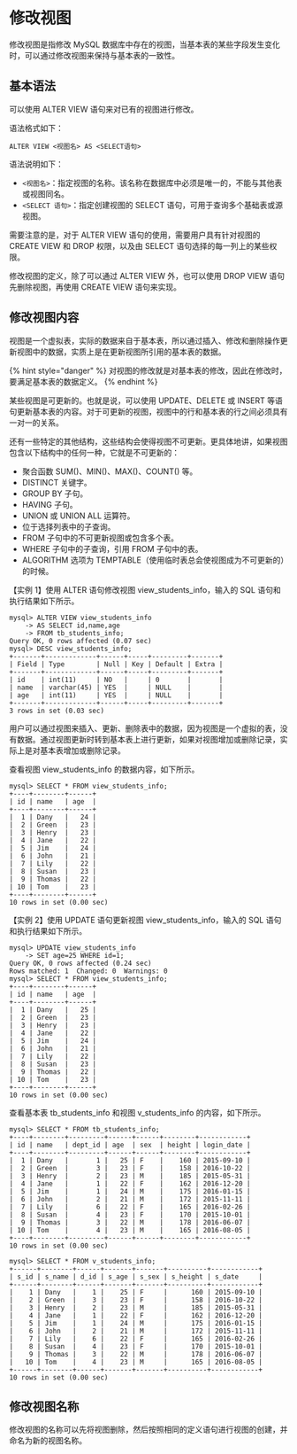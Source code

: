 # 修改视图

修改视图是指修改 MySQL 数据库中存在的视图，当基本表的某些字段发生变化时，可以通过修改视图来保持与基本表的一致性。

##  基本语法

 可以使用 ALTER VIEW 语句来对已有的视图进行修改。

 语法格式如下：

```text
ALTER VIEW <视图名> AS <SELECT语句>
```

 语法说明如下：

*  `<视图名>`：指定视图的名称。该名称在数据库中必须是唯一的，不能与其他表或视图同名。
*  `<SELECT 语句>`：指定创建视图的 SELECT 语句，可用于查询多个基础表或源视图。

 需要注意的是，对于 ALTER VIEW 语句的使用，需要用户具有针对视图的 CREATE VIEW 和 DROP 权限，以及由 SELECT 语句选择的每一列上的某些权限。

 修改视图的定义，除了可以通过 ALTER VIEW 外，也可以使用 DROP VIEW 语句先删除视图，再使用 CREATE VIEW 语句来实现。

##  修改视图内容

 视图是一个虚拟表，实际的数据来自于基本表，所以通过插入、修改和删除操作更新视图中的数据，实质上是在更新视图所引用的基本表的数据。

{% hint style="danger" %}
对视图的修改就是对基本表的修改，因此在修改时，要满足基本表的数据定义。
{% endhint %}

 某些视图是可更新的。也就是说，可以使用 UPDATE、DELETE 或 INSERT 等语句更新基本表的内容。对于可更新的视图，视图中的行和基本表的行之间必须具有一对一的关系。

 还有一些特定的其他结构，这些结构会使得视图不可更新。更具体地讲，如果视图包含以下结构中的任何一种，它就是不可更新的：

*  聚合函数 SUM\(\)、MIN\(\)、MAX\(\)、COUNT\(\) 等。
*  DISTINCT 关键字。
*  GROUP BY 子句。
*  HAVING 子句。
*  UNION 或 UNION ALL 运算符。
*  位于选择列表中的子查询。
*  FROM 子句中的不可更新视图或包含多个表。
*  WHERE 子句中的子查询，引用 FROM 子句中的表。
*  ALGORITHM 选项为 TEMPTABLE（使用临时表总会使视图成为不可更新的）的时候。

 【实例 1】使用 ALTER 语句修改视图 view\_students\_info，输入的 SQL 语句和执行结果如下所示。

```text
mysql> ALTER VIEW view_students_info
    -> AS SELECT id,name,age
    -> FROM tb_students_info;
Query OK, 0 rows affected (0.07 sec)
mysql> DESC view_students_info;
+-------+-------------+------+-----+---------+-------+
| Field | Type        | Null | Key | Default | Extra |
+-------+-------------+------+-----+---------+-------+
| id    | int(11)     | NO   |     | 0       |       |
| name  | varchar(45) | YES  |     | NULL    |       |
| age   | int(11)     | YES  |     | NULL    |       |
+-------+-------------+------+-----+---------+-------+
3 rows in set (0.03 sec)
```

 用户可以通过视图来插入、更新、删除表中的数据，因为视图是一个虚拟的表，没有数据。通过视图更新时转到基本表上进行更新，如果对视图增加或删除记录，实际上是对基本表增加或删除记录。

 查看视图 view\_students\_info 的数据内容，如下所示。

```text
mysql> SELECT * FROM view_students_info;
+----+--------+------+
| id | name   | age  |
+----+--------+------+
|  1 | Dany   |   24 |
|  2 | Green  |   23 |
|  3 | Henry  |   23 |
|  4 | Jane   |   22 |
|  5 | Jim    |   24 |
|  6 | John   |   21 |
|  7 | Lily   |   22 |
|  8 | Susan  |   23 |
|  9 | Thomas |   22 |
| 10 | Tom    |   23 |
+----+--------+------+
10 rows in set (0.00 sec)
```

 【实例 2】使用 UPDATE 语句更新视图 view\_students\_info，输入的 SQL 语句和执行结果如下所示。

```text
mysql> UPDATE view_students_info
    -> SET age=25 WHERE id=1;
Query OK, 0 rows affected (0.24 sec)
Rows matched: 1  Changed: 0  Warnings: 0
mysql> SELECT * FROM view_students_info;
+----+--------+------+
| id | name   | age  |
+----+--------+------+
|  1 | Dany   |   25 |
|  2 | Green  |   23 |
|  3 | Henry  |   23 |
|  4 | Jane   |   22 |
|  5 | Jim    |   24 |
|  6 | John   |   21 |
|  7 | Lily   |   22 |
|  8 | Susan  |   23 |
|  9 | Thomas |   22 |
| 10 | Tom    |   23 |
+----+--------+------+
10 rows in set (0.00 sec)
```

 查看基本表 tb\_students\_info 和视图 v\_students\_info 的内容，如下所示。

```text
mysql> SELECT * FROM tb_students_info;
+----+--------+---------+------+------+--------+------------+
| id | name   | dept_id | age  | sex  | height | login_date |
+----+--------+---------+------+------+--------+------------+
|  1 | Dany   |       1 |   25 | F    |    160 | 2015-09-10 |
|  2 | Green  |       3 |   23 | F    |    158 | 2016-10-22 |
|  3 | Henry  |       2 |   23 | M    |    185 | 2015-05-31 |
|  4 | Jane   |       1 |   22 | F    |    162 | 2016-12-20 |
|  5 | Jim    |       1 |   24 | M    |    175 | 2016-01-15 |
|  6 | John   |       2 |   21 | M    |    172 | 2015-11-11 |
|  7 | Lily   |       6 |   22 | F    |    165 | 2016-02-26 |
|  8 | Susan  |       4 |   23 | F    |    170 | 2015-10-01 |
|  9 | Thomas |       3 |   22 | M    |    178 | 2016-06-07 |
| 10 | Tom    |       4 |   23 | M    |    165 | 2016-08-05 |
+----+--------+---------+------+------+--------+------------+
10 rows in set (0.00 sec)

mysql> SELECT * FROM v_students_info;
+------+--------+------+-------+-------+----------+------------+
| s_id | s_name | d_id | s_age | s_sex | s_height | s_date     |
+------+--------+------+-------+-------+----------+------------+
|    1 | Dany   |    1 |    25 | F     |      160 | 2015-09-10 |
|    2 | Green  |    3 |    23 | F     |      158 | 2016-10-22 |
|    3 | Henry  |    2 |    23 | M     |      185 | 2015-05-31 |
|    4 | Jane   |    1 |    22 | F     |      162 | 2016-12-20 |
|    5 | Jim    |    1 |    24 | M     |      175 | 2016-01-15 |
|    6 | John   |    2 |    21 | M     |      172 | 2015-11-11 |
|    7 | Lily   |    6 |    22 | F     |      165 | 2016-02-26 |
|    8 | Susan  |    4 |    23 | F     |      170 | 2015-10-01 |
|    9 | Thomas |    3 |    22 | M     |      178 | 2016-06-07 |
|   10 | Tom    |    4 |    23 | M     |      165 | 2016-08-05 |
+------+--------+------+-------+-------+----------+------------+
10 rows in set (0.00 sec)
```

##  修改视图名称

 修改视图的名称可以先将视图删除，然后按照相同的定义语句进行视图的创建，并命名为新的视图名称。

